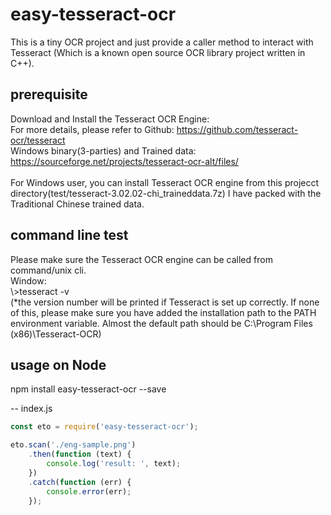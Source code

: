 # easy-tesseract-ocr
This is a tiny OCR project and just provide a caller method to interact with Tesseract (Which is a known open source OCR library project written in C++).

## prerequisite
Download and Install the Tesseract OCR Engine:<br />
For more details, please refer to Github: https://github.com/tesseract-ocr/tesseract<br />
Windows binary(3-parties) and Trained data: https://sourceforge.net/projects/tesseract-ocr-alt/files/
<br /><br />
For Windows user, you can install Tesseract OCR engine from this projecct directory(test/tesseract-3.02.02-chi_traineddata.7z)
I have packed with the Traditional Chinese trained data.

## command line test
Please make sure the Tesseract OCR engine can be called from command/unix cli.<br />
Window:<br />
\\>tesseract -v<br />
(*the version number will be printed if Tesseract is set up correctly. If none of this, please make sure you have added the installation path to the PATH environment variable. Almost the default path should be C:\Program Files (x86)\Tesseract-OCR)

## usage on Node
npm install easy-tesseract-ocr --save

-- index.js
```javascript
const eto = require('easy-tesseract-ocr');

eto.scan('./eng-sample.png')
	.then(function (text) {
		console.log('result: ', text);
	})
	.catch(function (err) {
		console.error(err);
	});
```	
